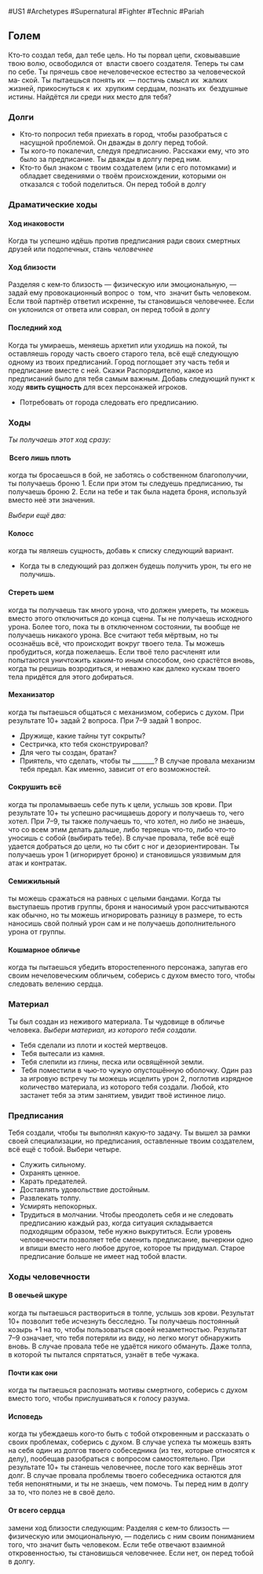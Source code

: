 #US1 #Archetypes #Supernatural #Fighter #Technic #Pariah 

## Голем
Кто‑то создал тебя, дал тебе цель. Но ты порвал цепи, сковывавшие твою волю, освободился от  власти своего создателя. Теперь ты сам по себе. Ты прячешь свое нечеловеческое естество за человеческой ма‑ ской. Ты пытаешься понять их  — постичь смысл их  жалких жизней, прикоснуться к  их  хрупким сердцам, познать их  бездушные истины. Найдётся ли среди них место для тебя?

### Долги
- Кто‑то попросил тебя приехать в город, чтобы разобраться с насущной проблемой. Он дважды в долгу перед тобой. 
- Ты кого‑то покалечил, следуя предписанию. Расскажи ему, что это было за предписание. Ты дважды в долгу перед ним. 
- Кто‑то был знаком с твоим создателем (или с его потомками) и обладает сведениями о твоём происхождении, которыми он отказался с тобой поделиться. Он перед тобой в долгу

### Драматические ходы
#### Ход инаковости 
Когда ты успешно идёшь против предписания ради своих смертных друзей или подопечных, стань *человечнее*

#### Ход близости
Разделяя с кем‑то близость — физическую или эмоциональную, — задай ему провокационный вопрос о  том, что  значит быть человеком. Если твой партнёр ответил искренне, ты становишься человечнее. Если он уклонился от ответа или соврал, он перед тобой в долгу

#### Последний ход
Когда ты умираешь, меняешь архетип или  уходишь на  покой, ты оставляешь городу часть своего старого тела, всё ещё  следующую одному из твоих предписаний. Город поглощает эту часть тебя и предписание вместе с ней. Скажи Распорядителю, какое из предписаний было для тебя самым важным. 
Добавь следующий пункт к ходу **явить сущность** для всех персонажей игроков. 
- Потребовать от города следовать его предписанию.

### Ходы

*Ты получаешь этот ход сразу:*
####  Всего лишь плоть
когда ты бросаешься в бой, не заботясь о собственном благополучии, ты получаешь броню 1. Если при этом ты следуешь предписанию, ты получаешь броню 2. Если на тебе и так была надета броня, используй вместо неё эти значения. 

*Выбери ещё два:*
#### Колосс
когда ты являешь сущность, добавь к списку следующий вариант. 
- Когда ты в следующий раз должен будешь получить урон, ты его не получишь. 

#### Стереть шем
когда ты получаешь так много урона, что должен умереть, ты можешь вместо этого отключиться до конца сцены. Ты не получаешь исходного урона. Более того, пока ты в отключенном состоянии, ты вообще не получаешь никакого урона. Все считают тебя мёртвым, но ты осознаёшь всё, что происходит вокруг твоего тела. Ты можешь пробудиться, когда пожелаешь. Если твоё тело расчленят или попытаются уничтожить каким‑то иным способом, оно срастётся вновь, когда ты решишь возродиться, и неважно как далеко кускам твоего тела придётся для этого добираться. 

#### Механизатор
когда ты пытаешься общаться с механизмом, соберись с духом. 
При результате 10+ задай 2 вопроса. При 7–9 задай 1 вопрос. 
- Дружище, какие тайны тут сокрыты? 
- Сестричка, кто тебя сконструировал? 
- Для чего ты создан, братан? 
- Приятель, что сделать, чтобы ты \_\_\_\_\_\_\_? 
В случае провала механизм тебя предал. Как именно, зависит от его возможностей. 

#### Сокрушить всё
когда ты проламываешь себе путь к цели, услышь зов крови. При результате 10+ ты успешно расчищаешь дорогу и получаешь то, чего хотел. При 7–9, ты также получаешь то, что хотел, но либо не знаешь, что со всем этим делать дальше, либо теряешь что‑то, либо что‑то уносишь с собой (выбирать тебе). В случае провала, тебе всё ещё удается добраться до цели, но ты сбит с ног и дезориентирован. Ты получаешь урон 1 (игнорирует броню) и становишься уязвимым для атак и контратак. 

#### Семижильный
ты можешь сражаться на равных с целыми бандами. Когда ты выступаешь против группы, броня и наносимый урон рассчитываются как обычно, но ты можешь игнорировать разницу в размере, то есть наносишь свой полный урон сам и не получаешь дополнительного урона от группы. 

#### Кошмарное обличье
когда ты пытаешься убедить второстепенного персонажа, запугав его своим нечеловеческим обличьем, соберись с духом вместо того, чтобы следовать велению сердца.


### Материал
Ты был создан из  неживого материала. Ты чудовище в  обличье человека. 
*Выбери материал, из которого тебя создали.*
- Тебя сделали из плоти и костей мертвецов. 
-  Тебя вытесали из камня. 
-  Тебя слепили из глины, песка или освящённой земли. 
-  Тебя поместили в чью‑то чужую опустошённую оболочку. 
Один раз за  игровую встречу ты можешь исцелить урон 2, поглотив изрядное количество материала, из которого тебя создали. Любой, кто застанет тебя за этим занятием, увидит твоё истинное лицо.

### Предписания
Тебя создали, чтобы ты выполнял какую‑то задачу. Ты вышел за рамки своей специализации, но предписания, оставленные твоим создателем, всё ещё с тобой. Выбери четыре. 
- Служить сильному. 
- Охранять ценное. 
- Карать предателей. 
- Доставлять удовольствие достойным. 
- Развлекать толпу. 
- Усмирять непокорных. 
- Трудиться в молчании. 
Чтобы преодолеть себя и  не  следовать предписанию каждый раз, когда ситуация складывается подходящим образом, тебе нужно выкрутиться. 
Если уровень человечности позволяет тебе сменить предписание, вычеркни одно и впиши вместо него любое другое, которое ты придумал. Старое предписание больше не имеет над тобой власти. 

### Ходы человечности
#### В овечьей шкуре
когда ты пытаешься раствориться в толпе, услышь зов крови. Результат 10+ позволит тебе исчезнуть бесследно. Ты получаешь постоянный козырь +1 на то, чтобы пользоваться своей незаметностью. Результат 7–9 означает, что тебя потеряли из виду, но легко могут обнаружить вновь. В случае провала тебе не удаётся никого обмануть. Даже толпа, в которой ты пытался спрятаться, узнаёт в тебе чужака. 

#### Почти как они
когда ты пытаешься распознать мотивы смертного, соберись с духом вместо того, чтобы прислушиваться к голосу разума. 

#### Исповедь
когда ты убеждаешь кого‑то быть с тобой откровенным и рассказать о своих проблемах, соберись с духом. В случае успеха ты можешь взять на себя один из долгов твоего собеседника (из тех, которые относятся к делу), пообещав разобраться с вопросом самостоятельно. При результате 10+ ты станешь человечнее, после того как вернёшь этот долг. 
В случае провала проблемы твоего собеседника остаются для тебя непонятными, и ты не знаешь, чем помочь. Ты перед ним в долгу за то, что полез не в своё дело. 

#### От всего сердца
замени ход близости следующим: 
Разделяя с кем‑то близость — физическую или эмоциональную, — поделись с ним своим пониманием того, что значит быть человеком. Если тебе отвечают взаимной откровенностью, ты становишься человечнее. Если нет, он перед тобой в долгу.